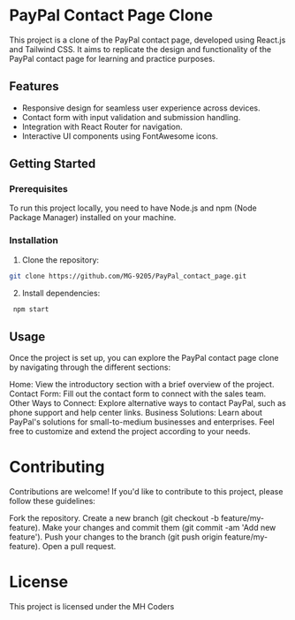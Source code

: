 # PayPal Contact Page Clone

This project is a clone of the PayPal contact page, developed using React.js and Tailwind CSS. It aims to replicate the design and functionality of the PayPal contact page for learning and practice purposes.

## Features

- Responsive design for seamless user experience across devices.
- Contact form with input validation and submission handling.
- Integration with React Router for navigation.
- Interactive UI components using FontAwesome icons.

## Getting Started

### Prerequisites

To run this project locally, you need to have Node.js and npm (Node Package Manager) installed on your machine.

### Installation

1. Clone the repository:

```bash
git clone https://github.com/MG-9205/PayPal_contact_page.git 
```
2. Install dependencies:
```bash
 npm start
```
## Usage

Once the project is set up, you can explore the PayPal contact page clone by navigating through the different sections:

Home: View the introductory section with a brief overview of the project.
Contact Form: Fill out the contact form to connect with the sales team.
Other Ways to Connect: Explore alternative ways to contact PayPal, such as phone support and help center links.
Business Solutions: Learn about PayPal's solutions for small-to-medium businesses and enterprises.
Feel free to customize and extend the project according to your needs.



# Contributing
Contributions are welcome! If you'd like to contribute to this project, please follow these guidelines:

Fork the repository.
Create a new branch (git checkout -b feature/my-feature).
Make your changes and commit them (git commit -am 'Add new feature').
Push your changes to the branch (git push origin feature/my-feature).
Open a pull request.

# License
This project is licensed under the MH Coders




